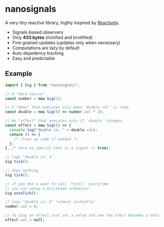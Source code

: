 # nanosignals

A very tiny reactive library, highly inspired by [Reactively](https://github.com/milomg/reactively).

- Signals-based observers
- Only **433 bytes** (minified and brotlified)
- Fine grained updates (updates only when necessary)
- Computations are lazy by default
- Auto depedency tracking
- Easy and predictable

## Example

```js
import { Sig } from "nanosignals";

// A "data source".
const number = new Sig(1);

// A "memo" that executes only when `double.val` is read.
const double = new Sig(() => number.val * 2);

// An "effect" that executes only if `double` changes.
const effect = new Sig(() => {
  console.log("double is: " + double.val);
  return () => {
    /* clean up code if needed */
  };
}, /* here we specify that is a signal */ true);

// logs "double is: 4".
Sig.tick();

// does nothing.
Sig.tick();

// if you don't want to call `tick()` everytime
// you can setup a microtask scheduler:
Sig.autoTick();

// logs "double is: 0" *almost instantly*
number.val = 0;

// To stop an effect just set a value and now the efect becomes a data source
effect.val = null;
```
